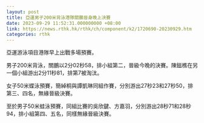 ```yaml
---
layout: post
title: 亞運男子200米背泳港隊關鵬晉身晚上決賽
date: 2023-09-29 11:52:31.000000000 +08:00
link: https://news.rthk.hk/rthk/ch/component/k2/1720690-20230929.htm
categories: rthk
---
```


亞運游泳項目港隊早上出戰多場預賽。

男子200米背泳，關鵬以2分02秒58，排小組第二，晉級今晚的決賽。陳鎡樵在另一個小組游出2分11秒81，排第7被淘汰。

女子50米蝶泳預賽，簡綽桐與譚凱琳同組作賽，分別游出27秒23和27秒50，排第三、四名，無緣晉級決賽。

至於男子50米蛙泳預賽，同組比賽的吳欣鍵、方嘉羽，分別游出28秒71和28秒94，排小組第四、五名，同樣無緣晉級決賽。
